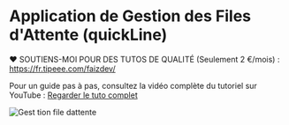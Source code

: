# Application de Gestion des Files d'Attente (quickLine)

❤️ SOUTIENS-MOI POUR DES TUTOS DE QUALITÉ (Seulement 2 €/mois) :  https://fr.tipeee.com/faizdev/

Pour un guide pas à pas, consultez la vidéo complète du tutoriel sur YouTube :
[Regarder le tuto complet](https://youtu.be/W5khQIuOwvw)

![Gest tion file dattente](https://github.com/user-attachments/assets/3681b2ea-3b51-418e-bc8d-f31c07aff6d7)
